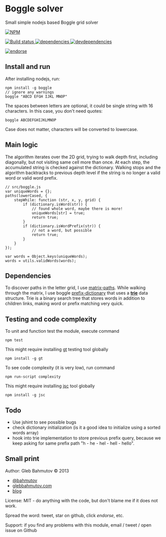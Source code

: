 # Boggle solver

Small simple nodejs based Boggle grid solver

[![NPM][boggle-icon] ][boggle-url]

[![Build status][boggle-ci-image] ][boggle-ci-url]
[![dependencies][boggle-dependencies-image] ][boggle-dependencies-url]
[![devdependencies][boggle-devdependencies-image] ][boggle-devdependencies-url]

[![endorse][endorse-image] ][endorse-url]

## Install and run

After installing nodejs, run:

    npm install -g boggle
    // ignore any warnings
    boggle "ABCD EFGH IJKL MNOP"

The spaces between letters are optional, it could be single
string with 16 characters. In this case, you don't need quotes:

    boggle ABCDEFGHIJKLMNOP

Case does not matter, characters will be converted to lowercase.

## Main logic

The algorithm iterates over the 2D grid, trying to walk
depth first, including diagonally, but not
visiting same cell more than once. At each step, the accumulated
string is checked against the dictionary. Walking stops and
the algorithm backtracks to previous depth level if the string
is no longer a valid word or valid word prefix.

    // src/boggle.js
    var uniqueWords = {};
    paths(lowerCased, {
        stepWhile: function (str, x, y, grid) {
            if (dictionary.isWord(str)) {
                // found whole word, maybe there is more!
                uniqueWords[str] = true;
                return true;
            }
            if (dictionary.isWordPrefix(str)) {
                // not a word, but possible
                return true;
            }
        }
    });

    var words = Object.keys(uniqueWords);
    words = utils.validWords(words);

## Dependencies

To discover paths in the letter grid, I use [matrix-paths](https://bitbucket.org/bahmutov/matrix-paths). While walking through the matrix, I use boggle [prefix-dictionary](https://bitbucket.org/bahmutov/prefix-dictionary) that uses a [**trie**](http://en.wikipedia.org/wiki/Trie) data structure. Trie is a binary search tree that stores words in addition to children links, making word or prefix matching very quick.

## Testing and code complexity

To unit and function test the module, execute command

    npm test

This might require installing [gt](https://npmjs.org/package/gt) testing tool globally

    npm install -g gt

To see code complexity (it is very low), run command

    npm run-script complexity

This might require installing [jsc](https://npmjs.org/package/jsc) tool globally

    npm install -g jsc

## Todo

* Use jshint to see possible bugs
* check dictionary initialization (is it a good idea to initialize using a sorted words array)
* hook into trie implementation to store previous prefix query, because we keep asking for same prefix path "h - he - hel - hell - hello".

## Small print

Author: Gleb Bahmutov &copy; 2013

* [@bahmutov](https://twitter.com/bahmutov)
* [glebbahmutov.com](http://glebbahmutov.com)
* [blog](http://bahmutov.calepin.co/)

License: MIT - do anything with the code, but don't blame me if it does not work.

Spread the word: tweet, star on github, click *endorse*, etc.

Support: if you find any problems with this module, email / tweet / open issue on Github


[boggle-icon]: https://nodei.co/npm/boggle.png?downloads=true
[boggle-url]: https://npmjs.org/package/boggle
[boggle-ci-image]: https://travis-ci.org/bahmutov/boggle.png?branch=master
[boggle-ci-url]: https://travis-ci.org/bahmutov/boggle
[boggle-dependencies-image]: https://david-dm.org/bahmutov/boggle.png
[boggle-dependencies-url]: https://david-dm.org/bahmutov/boggle
[boggle-devdependencies-image]: https://david-dm.org/bahmutov/boggle/dev-status.png
[boggle-devdependencies-url]: https://david-dm.org/bahmutov/boggle#info=devDependencies
[endorse-image]: https://api.coderwall.com/bahmutov/endorsecount.png
[endorse-url]: https://coderwall.com/bahmutov

